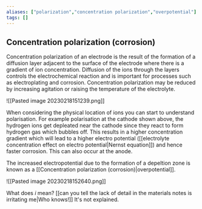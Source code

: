 ```yaml
---
aliases: ["polarization","concentration polarization","overpotential"]
tags: []
---
```


## Concentration polarization (corrosion)

Concentration polarization of an electrode is the result of the formation of a diffusion layer adjacent to the surface of the electrode where there is a gradient of ion concentration. 
Diffusion of the ions through the layers controls the electrochemical reaction and is important for processes such as electroplating and corrosion. 
Concentration polarization may be reduced by increasing agitation or raising the temperature of the electrolyte.

![[Pasted image 20230218151239.png]]

When considering the physical location of ions you can start to understand polarisation. For example polarisation at the cathode shown above, the hydrogen ions get depleated near the cathode since they react to form hydrogen gas which bubbles off. This results in a higher concentration gradient which will lead to a higher electro potential ([[electrolyte concentration effect on electro potential|Nernst equation]]) and hence faster corrosion. This can also occur at the anode.

The increased electropotential due to the formation of a depeltion zone is known as a [[Concentration polarization (corrosion)|overpotential]]. 

![[Pasted image 20230218152640.png]]

What does $i$ mean? [[can you tell the lack of detail in the materials notes is irritating me|Who knows!]] It's not explained.
